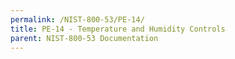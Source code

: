 ```yaml
---
permalink: /NIST-800-53/PE-14/
title: PE-14 - Temperature and Humidity Controls
parent: NIST-800-53 Documentation
---
```

